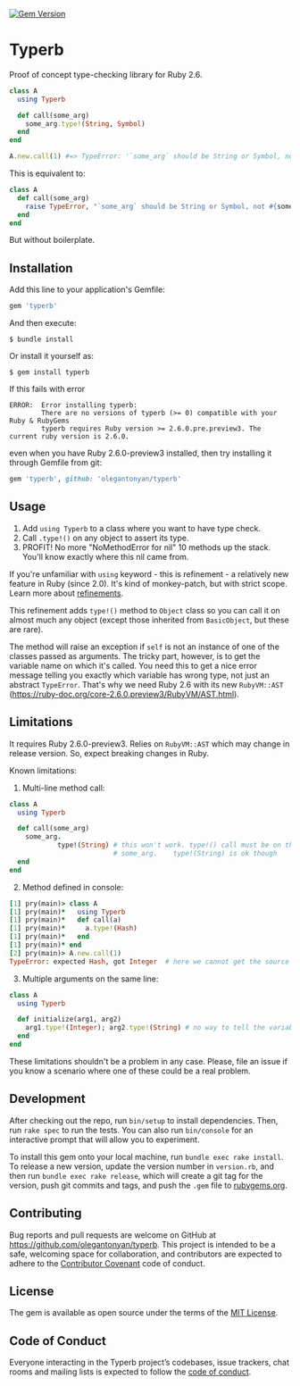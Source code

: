 [![Gem Version](https://badge.fury.io/rb/typerb.svg)](https://badge.fury.io/rb/typerb)

# Typerb

Proof of concept type-checking library for Ruby 2.6.

```ruby
class A
  using Typerb

  def call(some_arg)
    some_arg.type!(String, Symbol)
  end
end

A.new.call(1) #=> TypeError: '`some_arg` should be String or Symbol, not Integer'
```

This is equivalent to:
```ruby
class A
  def call(some_arg)
    raise TypeError, "`some_arg` should be String or Symbol, not #{some_arg.class}" unless [String, Symbol].include?(some_arg.class)
  end
end
```

But without boilerplate.

## Installation

Add this line to your application's Gemfile:

```ruby
gem 'typerb'
```

And then execute:

    $ bundle install

Or install it yourself as:

    $ gem install typerb

If this fails with error
```
ERROR:  Error installing typerb:
        There are no versions of typerb (>= 0) compatible with your Ruby & RubyGems
        typerb requires Ruby version >= 2.6.0.pre.preview3. The current ruby version is 2.6.0.
```
even when you have Ruby 2.6.0-preview3 installed, then try installing it through Gemfile from git:
```ruby
gem 'typerb', github: 'olegantonyan/typerb'
```

## Usage

1. Add `using Typerb` to a class where you want to have type check.
2. Call `.type!()` on any object to assert its type.
3. PROFIT! No more "NoMethodError for nil" 10 methods up the stack. You'll know exactly where this nil came from.

If you're unfamiliar with `using` keyword - this is refinement - a relatively new feature in Ruby (since 2.0). It's kind of monkey-patch, but with strict scope. Learn more about [refinements](https://ruby-doc.org/core-2.5.3/doc/syntax/refinements_rdoc.html).

This refinement adds `type!()` method to `Object` class so you can call it on almost much any object (except those inherited from `BasicObject`, but these are rare).

The method will raise an exception if `self` is not an instance of one of the classes passed as arguments. The tricky part, however, is to get the variable name on which it's called. You need this to get a nice error message telling you exactly which variable has wrong type, not just an abstract `TypeError`. That's why we need Ruby 2.6 with its new `RubyVM::AST` (https://ruby-doc.org/core-2.6.0.preview3/RubyVM/AST.html).

## Limitations

It requires Ruby 2.6.0-preview3. Relies on `RubyVM::AST` which may change in release version. So, expect breaking changes in Ruby.

Known limitations:

1. Multi-line method call:
```ruby
class A
  using Typerb

  def call(some_arg)
    some_arg.
            type!(String) # this won't work. type!() call must be on the same line with the variable it's called on - raise error message without variable name
                          # some_arg.    type!(String) is ok though
  end
end
```

2. Method defined in console:
```ruby
[1] pry(main)> class A
[1] pry(main)*   using Typerb
[1] pry(main)*   def call(a)
[1] pry(main)*     a.type!(Hash)
[1] pry(main)*   end  
[1] pry(main)* end  
[2] pry(main)> A.new.call(1)
TypeError: expected Hash, got Integer  # here we cannot get the source code for a line containing "a.type!(Hash)", so cannot see the variable name
```

3. Multiple arguments on the same line:
```ruby
class A
  using Typerb

  def initialize(arg1, arg2)
    arg1.type!(Integer); arg2.type!(String) # no way to tell the variable - raise error message without variable name
  end
end
```

These limitations shouldn't be a problem in any case. Please, file an issue if you know a scenario where one of these could be a real problem.

## Development

After checking out the repo, run `bin/setup` to install dependencies. Then, run `rake spec` to run the tests. You can also run `bin/console` for an interactive prompt that will allow you to experiment.

To install this gem onto your local machine, run `bundle exec rake install`. To release a new version, update the version number in `version.rb`, and then run `bundle exec rake release`, which will create a git tag for the version, push git commits and tags, and push the `.gem` file to [rubygems.org](https://rubygems.org).

## Contributing

Bug reports and pull requests are welcome on GitHub at https://github.com/olegantonyan/typerb. This project is intended to be a safe, welcoming space for collaboration, and contributors are expected to adhere to the [Contributor Covenant](http://contributor-covenant.org) code of conduct.

## License

The gem is available as open source under the terms of the [MIT License](https://opensource.org/licenses/MIT).

## Code of Conduct

Everyone interacting in the Typerb project’s codebases, issue trackers, chat rooms and mailing lists is expected to follow the [code of conduct](https://github.com/olegantonyan/typerb/blob/master/CODE_OF_CONDUCT.md).
